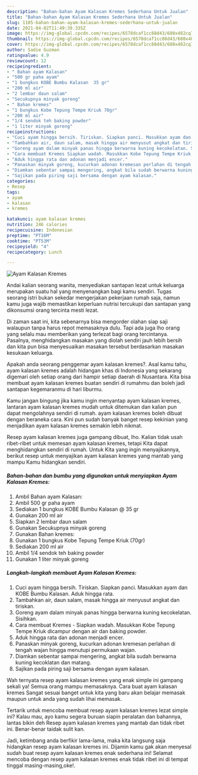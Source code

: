 ```yaml
---
description: "Bahan-bahan Ayam Kalasan Kremes Sederhana Untuk Jualan"
title: "Bahan-bahan Ayam Kalasan Kremes Sederhana Untuk Jualan"
slug: 1105-bahan-bahan-ayam-kalasan-kremes-sederhana-untuk-jualan
date: 2021-04-02T11:49:39.335Z
image: https://img-global.cpcdn.com/recipes/6578dcaf1cc88d43/680x482cq70/ayam-kalasan-kremes-foto-resep-utama.jpg
thumbnail: https://img-global.cpcdn.com/recipes/6578dcaf1cc88d43/680x482cq70/ayam-kalasan-kremes-foto-resep-utama.jpg
cover: https://img-global.cpcdn.com/recipes/6578dcaf1cc88d43/680x482cq70/ayam-kalasan-kremes-foto-resep-utama.jpg
author: Sadie Guzman
ratingvalue: 4.9
reviewcount: 12
recipeingredient:
- " Bahan ayam Kalasan"
- "500 gr paha ayam"
- "1 bungkus KOBE Bumbu Kalasan  35 gr"
- "200 ml air"
- "2 lembar daun salam"
- "Secukupnya minyak goreng"
- " Bahan kremes"
- "1 bungkus Kobe Tepung Tempe Kriuk 70gr"
- "200 ml air"
- "1/4 sendok teh baking powder"
- "1 liter minyak goreng"
recipeinstructions:
- "Cuci ayam hingga bersih. Tiriskan. Siapkan panci. Masukkan ayam dan KOBE Bumbu Kalasan. Aduk hingga rata."
- "Tambahkan air, daun salam, masak hingga air menyusut angkat dan tiriskan."
- "Goreng ayam dalam minyak panas hingga berwarna kuning kecokelatan. Sisihkan."
- "Cara membuat Kremes Siapkan wadah. Masukkan Kobe Tepung Tempe Kriuk dicampur dengan air dan baking powder."
- "Aduk hingga rata dan adonan menjadi encer."
- "Panaskan minyak goreng, kucurkan adonan kremesan perlahan di tengah wajan hingga menutupi permukaan wajan."
- "Diamkan sebentar sampai mengering, angkat bila sudah berwarna kuning kecoklatan dan matang."
- "Sajikan pada piring saji bersama dengan ayam kalasan."
categories:
- Resep
tags:
- ayam
- kalasan
- kremes

katakunci: ayam kalasan kremes 
nutrition: 246 calories
recipecuisine: Indonesian
preptime: "PT16M"
cooktime: "PT53M"
recipeyield: "4"
recipecategory: Lunch

---
```



![Ayam Kalasan Kremes](https://img-global.cpcdn.com/recipes/6578dcaf1cc88d43/680x482cq70/ayam-kalasan-kremes-foto-resep-utama.jpg)

Andai kalian seorang wanita, menyediakan santapan lezat untuk keluarga merupakan suatu hal yang menyenangkan bagi kamu sendiri. Tugas seorang istri bukan sekedar mengerjakan pekerjaan rumah saja, namun kamu juga wajib memastikan keperluan nutrisi tercukupi dan santapan yang dikonsumsi orang tercinta mesti lezat.

Di zaman  saat ini, kita sebenarnya bisa mengorder olahan siap saji walaupun tanpa harus repot memasaknya dulu. Tapi ada juga lho orang yang selalu mau memberikan yang terlezat bagi orang tercintanya. Pasalnya, menghidangkan masakan yang diolah sendiri jauh lebih bersih dan kita pun bisa menyesuaikan masakan tersebut berdasarkan masakan kesukaan keluarga. 



Apakah anda seorang penggemar ayam kalasan kremes?. Asal kamu tahu, ayam kalasan kremes adalah hidangan khas di Indonesia yang sekarang digemari oleh setiap orang dari hampir setiap daerah di Nusantara. Kita bisa membuat ayam kalasan kremes buatan sendiri di rumahmu dan boleh jadi santapan kegemaranmu di hari liburmu.

Kamu jangan bingung jika kamu ingin menyantap ayam kalasan kremes, lantaran ayam kalasan kremes mudah untuk ditemukan dan kalian pun dapat mengolahnya sendiri di rumah. ayam kalasan kremes boleh dibuat dengan beraneka cara. Kini pun sudah banyak banget resep kekinian yang menjadikan ayam kalasan kremes semakin lebih nikmat.

Resep ayam kalasan kremes juga gampang dibuat, lho. Kalian tidak usah ribet-ribet untuk memesan ayam kalasan kremes, tetapi Kita dapat menghidangkan sendiri di rumah. Untuk Kita yang ingin menyajikannya, berikut resep untuk menyajikan ayam kalasan kremes yang mantab yang mampu Kamu hidangkan sendiri.

<!--inarticleads1-->

##### Bahan-bahan dan bumbu yang digunakan untuk menyiapkan Ayam Kalasan Kremes:

1. Ambil  Bahan ayam Kalasan:
1. Ambil 500 gr paha ayam
1. Sediakan 1 bungkus KOBE Bumbu Kalasan @ 35 gr
1. Gunakan 200 ml air
1. Siapkan 2 lembar daun salam
1. Gunakan Secukupnya minyak goreng
1. Gunakan  Bahan kremes:
1. Gunakan 1 bungkus Kobe Tepung Tempe Kriuk (70gr)
1. Sediakan 200 ml air
1. Ambil 1/4 sendok teh baking powder
1. Gunakan 1 liter minyak goreng




<!--inarticleads2-->

##### Langkah-langkah membuat Ayam Kalasan Kremes:

1. Cuci ayam hingga bersih. Tiriskan. Siapkan panci. Masukkan ayam dan KOBE Bumbu Kalasan. Aduk hingga rata.
1. Tambahkan air, daun salam, masak hingga air menyusut angkat dan tiriskan.
1. Goreng ayam dalam minyak panas hingga berwarna kuning kecokelatan. Sisihkan.
1. Cara membuat Kremes - Siapkan wadah. Masukkan Kobe Tepung Tempe Kriuk dicampur dengan air dan baking powder.
1. Aduk hingga rata dan adonan menjadi encer.
1. Panaskan minyak goreng, kucurkan adonan kremesan perlahan di tengah wajan hingga menutupi permukaan wajan.
1. Diamkan sebentar sampai mengering, angkat bila sudah berwarna kuning kecoklatan dan matang.
1. Sajikan pada piring saji bersama dengan ayam kalasan.




Wah ternyata resep ayam kalasan kremes yang enak simple ini gampang sekali ya! Semua orang mampu memasaknya. Cara buat ayam kalasan kremes Sangat sesuai banget untuk kita yang baru akan belajar memasak maupun untuk anda yang sudah lihai memasak.

Tertarik untuk mencoba membuat resep ayam kalasan kremes lezat simple ini? Kalau mau, ayo kamu segera buruan siapin peralatan dan bahannya, lantas bikin deh Resep ayam kalasan kremes yang mantab dan tidak ribet ini. Benar-benar taidak sulit kan. 

Jadi, ketimbang anda berfikir lama-lama, maka kita langsung saja hidangkan resep ayam kalasan kremes ini. Dijamin kamu gak akan menyesal sudah buat resep ayam kalasan kremes enak sederhana ini! Selamat mencoba dengan resep ayam kalasan kremes enak tidak ribet ini di tempat tinggal masing-masing,oke!.

